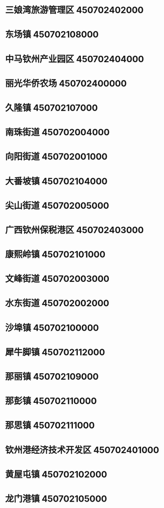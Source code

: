 # 三娘湾旅游管理区 450702402000
# 东场镇 450702108000
# 中马钦州产业园区 450702404000
# 丽光华侨农场 450702400000
# 久隆镇 450702107000
# 南珠街道 450702004000
# 向阳街道 450702001000
# 大番坡镇 450702104000
# 尖山街道 450702005000
# 广西钦州保税港区 450702403000
# 康熙岭镇 450702101000
# 文峰街道 450702003000
# 水东街道 450702002000
# 沙埠镇 450702100000
# 犀牛脚镇 450702112000
# 那丽镇 450702109000
# 那彭镇 450702110000
# 那思镇 450702111000
# 钦州港经济技术开发区 450702401000
# 黄屋屯镇 450702102000
# 龙门港镇 450702105000
